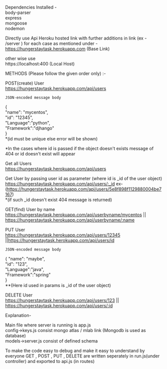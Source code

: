 Dependencies Installed -               
  body-parser                         
  express                            
  mongoose                                    
  nodemon                                                                   

Directly use Api Heroku hosted link  with further additions in link (ex - /server ) for each case as mentioned under -             
  https://hungerstaytask.herokuapp.com (Base Link)                     
                                        
other wise use                                     
  https://localhost:400     (Local Host)                           
                                                   
METHODS (Please follow the given order only) :-                                                                 
                                                                                       
                                                
POST(create) User                                                                                                       
    https://hungerstaytask.herokuapp.com/api/users                                                                                        
                                                                                                                 
    JSON-encoded message body                                                    
   {                                                                                        
      "name": "mycentos",                                                                               
      "id": "12345",                                                               
      "Language":"python",                                                               
      "Framework":"djhango"                                                         
   }                                                                                                
   *(id must be unique else error will be shown)                                                       
                            
                                               
*In the cases where id is passed if the object doesn't exists message of 404 or id doesn't exist will appear                           
                                                                                               
Get all Users                                           
   https://hungerstaytask.herokuapp.com/api/users                            
                                                                  
Get User by passing user id as parameter (where id is _id of the user object)                                  
   https://hungerstaytask.herokuapp.com/api/users/:_id   ex-(https://hungerstaytask.herokuapp.com/api/users/5e8f898f1129880004be7167)           
   *(if such _id doesn't exist 404 message is returned)           
                                 

GET(find) User by name                                               
    https://hungerstaytask.herokuapp.com/api/userbyname/mycentos  || https://hungerstaytask.herokuapp.com/api/userbyname/:name                     
                                         
PUT User                                                    
   https://hungerstaytask.herokuapp.com/api/users/12345 ||https://hungerstaytask.herokuapp.com/api/users/id                                       
                                                                                                
    JSON-encoded message body                                                   
   {
      "name": "maybe",                                        
      "id": "123",                                                     
      "Language":"java",                                                               
      "Framework":"spring"                                                                                         
   }                                                
   **(Here id used in params is _id of the user object)                                                            
                                                       
DELETE User                                    
    https://hungerstaytask.herokuapp.com/api/users/123    ||  https://hungerstaytask.herokuapp.com/api/users/:id                                   
                                          
                                                       
                       
                                     
                                           
Explanation-                                                                                      
                                                       
Main file where server is running is app.js                                                                                                        
config->keys.js consist mongo atlas / mlab link (Mongodb is used as database)                                                         
models->server.js consist of defined schema                                                                  
                                                                                                              
To make the code easy to debug and make it easy to understand by everyone GET , POST , PUT , DELETE are written seperately in run.js(under  controller) and exported to api.js (in routes)                                                                                                    
           
